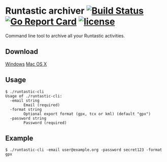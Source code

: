# Runtastic archiver [![Build Status](https://travis-ci.org/Metalnem/runtastic-cli.svg?branch=master)](https://travis-ci.org/Metalnem/runtastic-cli) [![Go Report Card](https://goreportcard.com/badge/github.com/metalnem/runtastic-cli)](https://goreportcard.com/report/github.com/metalnem/runtastic-cli) [![license](https://img.shields.io/badge/license-MIT-blue.svg?style=flat)](https://raw.githubusercontent.com/metalnem/runtastic-cli/master/LICENSE)
Command line tool to archive all your Runtastic activities.

## Download

[Windows](https://github.com/Metalnem/runtastic-cli/releases/download/v1.1.0/runtastic-cli-win64-1.1.0.zip)
[Mac OS X](https://github.com/Metalnem/runtastic-cli/releases/download/v1.1.0/runtastic-cli-darwin64-1.1.0.zip)

## Usage

```
$ ./runtastic-cli
Usage of ./runtastic-cli:
  -email string
    	Email (required)
  -format string
    	Optional export format (gpx, tcx or kml) (default "gpx")
  -password string
    	Password (required)
```

## Example

```
$ ./runtastic-cli -email user@example.org -password secret123 -format gpx
```
